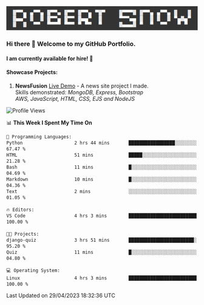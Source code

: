 <img alt="myname" src="assets/name.png" />

### Hi there 👋 Welcome to my GitHub Portfolio.
#### I am currently available for hire!  :briefcase:

#### Showcase Projects:

1. **NewsFusion** [Live Demo](https://news-1-f7223358.deta.app/) - A news site project I made.\
Skills demonstrated: *MongoDB, Express, Bootstrap\
AWS, JavaScript, HTML, CSS, EJS and NodeJS*

<!--START_SECTION:waka-->
![Profile Views](http://img.shields.io/badge/Profile%20Views-11-blue)

📊 **This Week I Spent My Time On** 

```text
💬 Programming Languages: 
Python                   2 hrs 44 mins       █████████████████░░░░░░░░   67.47 % 
HTML                     51 mins             █████░░░░░░░░░░░░░░░░░░░░   21.28 % 
Bash                     11 mins             █░░░░░░░░░░░░░░░░░░░░░░░░   04.69 % 
Markdown                 10 mins             █░░░░░░░░░░░░░░░░░░░░░░░░   04.36 % 
Text                     2 mins              ░░░░░░░░░░░░░░░░░░░░░░░░░   01.05 % 

🔥 Editors: 
VS Code                  4 hrs 3 mins        █████████████████████████   100.00 % 

🐱‍💻 Projects: 
django-quiz              3 hrs 51 mins       ████████████████████████░   95.20 % 
Quiz                     11 mins             █░░░░░░░░░░░░░░░░░░░░░░░░   04.80 % 

💻 Operating System: 
Linux                    4 hrs 3 mins        █████████████████████████   100.00 % 
```


 Last Updated on 29/04/2023 18:32:36 UTC
<!--END_SECTION:waka-->

<!--
**robjsnow/robjsnow** is a ✨ _special_ ✨ repository because its `README.md` (this file) appears on your GitHub profile.

Here are some ideas to get you started:

- 🔭 I’m currently working on ...
- 🌱 I’m currently learning ...
- 👯 I’m looking to collaborate on ...
- 🤔 I’m looking for help with ...
- 💬 Ask me about ...
- 📫 How to reach me: ...
- 😄 Pronouns: ...
- ⚡ Fun fact: ...
-->
